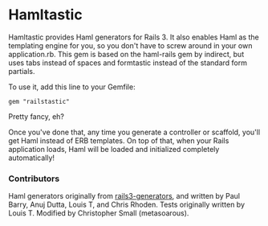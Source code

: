 # Hamltastic

Hamltastic provides Haml generators for Rails 3. It also enables Haml as the templating engine for you, so you don't have to screw around in your own application.rb. This gem is based on the haml-rails gem by indirect, but uses tabs instead of spaces and formtastic instead of the standard form partials.

To use it, add this line to your Gemfile:

    gem "railstastic"

Pretty fancy, eh?

Once you've done that, any time you generate a controller or scaffold, you'll get Haml instead of ERB templates. On top of that, when your Rails application loads, Haml will be loaded and initialized completely automatically!

### Contributors

Haml generators originally from [rails3-generators](http://github.com/indirect/rails3-generators), and written by Paul Barry, Anuj Dutta, Louis T, and Chris Rhoden. Tests originally written by Louis T. Modified by Christopher Small (metasoarous).